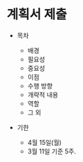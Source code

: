 # 계획서 제출

- 목차
  - 배경
  - 필요성
  - 중요성
  - 이점
  - 수행 방향
  - 개략적 내용
  - 역할
  - 그 외

- 기한
  - 4월 15일(월)  
  - 3월 11일 기준 5주.
